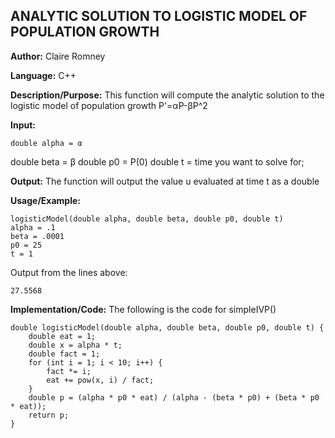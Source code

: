 ## ANALYTIC SOLUTION TO LOGISTIC MODEL OF POPULATION GROWTH

**Author:** Claire Romney

**Language:** C++

**Description/Purpose:** This function will compute the analytic solution to the logistic model of population growth P'=αP-βP^2

**Input:**

	double alpha = α
  double beta = β
	double p0 = P(0)
	double t = time you want to solve for;
  
**Output:** The function will output the value u evaluated at time t as a double

**Usage/Example:**

    logisticModel(double alpha, double beta, double p0, double t)
    alpha = .1
    beta = .0001
    p0 = 25
    t = 1

Output from the lines above:

	27.5568
    
**Implementation/Code:** The following is the code for simpleIVP()

    double logisticModel(double alpha, double beta, double p0, double t) {
	    double eat = 1;
	    double x = alpha * t;
	    double fact = 1;
	    for (int i = 1; i < 10; i++) {
		    fact *= i;
		    eat += pow(x, i) / fact;
	    }
	    double p = (alpha * p0 * eat) / (alpha - (beta * p0) + (beta * p0 * eat));
	    return p;
    }
